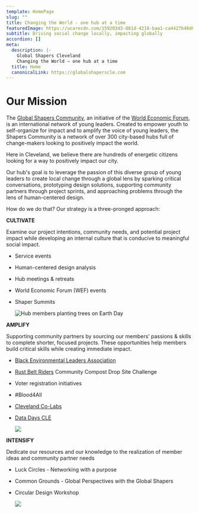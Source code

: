 ```yaml
---
template: HomePage
slug: ""
title: Changing the World - one hub at a time
featuredImage: https://ucarecdn.com/159203d3-881d-4218-baa1-ca4427b48d0d/
subtitle: Driving social change locally, impacting globally
accordion: []
meta:
  description: |-
    Global Shapers Cleveland
    Changing the World – one hub at a time
  title: Home
  canonicalLink: https://globalshaperscle.com
---
```

# Our Mission 

The [Global Shapers Community](https://www.globalshapers.org/), an initiative of the [World Economic Forum](https://www.weforum.org/), is an international network of young leaders. Created to empower youth to self-organize for impact and to amplify the voice of young leaders, the Shapers Community is a network of over 300 city-based hubs full of change-makers looking to positively impact the world.

Here in Cleveland, we believe there are hundreds of energetic citizens looking for a way to positively impact our city.

Our hub's goal is to leverage the passion of this diverse group of young leaders to create local change through a global lens by sparking critical conversations, prototyping design solutions, supporting community partners through project sprints, and approaching problems through the lens of human-centered design.

How do we do that? Our strategy is a three-pronged approach:

**CULTIVATE**

Examine our project intentions, community needs, and potential project impact while developing an internal culture that is conducive to meaningful social impact.

* Service events
* Human-centered design analysis
* Hub meetings & retreats
* World Economic Forum (WEF) events
* Shaper Summits

  ![Hub members planting trees on Earth Day](https://ucarecdn.com/51023d0a-84a9-489d-a5a5-828f298342a1/ "Hub members planting trees on Earth Day")

**AMPLIFY**

Supporting community partners by sourcing our members’ passions & skills to complete shorter, focused projects. These opportunities help members build critical skills while creating immediate impact.

* [Black Environmental Leaders Association](https://www.blackenvironmentalleaders.org/)
* [Rust Belt Riders](https://www.rustbeltriders.com/?gclid=CjwKCAjwvJvpBRAtEiwAjLuRPVhepVu6jvwB0A8XBhds5YBZOemOatymu_iss1VHOOUkVrIlDtkyfxoCLkMQAvD_BwE) Community Compost Drop Site Challenge
* Voter registration initiatives
* \#Blood4All
* [Cleveland Co-Labs](https://www.clecolabs.org/)
* [Data Days CLE](https://www.datadayscle.org/)

  ![](https://ucarecdn.com/71476afe-2503-404a-bb2c-78eeb594358b/)



**INTENSIFY**

Dedicate our resources and our knowledge to the realization of member ideas and community partner needs

* Luck Circles - Networking with a purpose
* Common Grounds - Global Perspectives with the Global Shapers
* Circular Design Workshop

  ![](https://ucarecdn.com/47e18bcb-2ce2-43f6-83e4-4828f5c43452/)